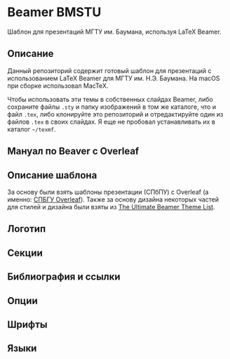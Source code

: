 # Beamer BMSTU

Шаблон для презентаций МГТУ им. Баумана, используя LaTeX Beamer.

## Описание

Данный репозиторий содержит готовый шаблон для презентаций с использованием LaTeX Beamer для МГТУ им. Н.Э. Баумана. На macOS при сборке использовал MacTeX.

Чтобы использовать эти темы в собственных слайдах Beamer, либо сохраните файлы `.sty` и папку изображений в том же каталоге, что и файл `.tex`, либо клонируйте это репозиторий и отредактируйте один из файлов `.tex` в своих слайдах. Я еще не пробовал устанавливать их в каталог `~/texmf`.


## Мануал по Beaver с Overleaf


## Описание шаблона
За основу были взять шаблоны презентации (СПбПУ) с Overleaf (а именно: [СПБГУ Overleaf](https://www.overleaf.com/latex/templates/shablon-priezientatsii-spbpu/pyxygrcntcgs)). Также за основу дизайна некоторых частей для стилей и дизайна были взяты из [The Ultimate Beamer Theme List](https://github.com/martinbjeldbak/ultimate-beamer-theme-list).

## Логотип

## Секции

## Библиография и ссылки

## Опции

## Шрифты

## Языки



